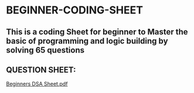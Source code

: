 # BEGINNER-CODING-SHEET
This is a coding Sheet for beginner to Master the basic of programming and logic building by solving 65 questions
---
## QUESTION SHEET:
[Beginners DSA Sheet.pdf](https://github.com/user-attachments/files/16138659/Beginners.DSA.Sheet.pdf)
